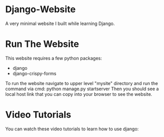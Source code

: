 # Django-Website
A very minimal website I built while learning Django.

# Run The Website
This website requires a few python packages:
- django
- django-crispy-forms

To run the website navigate to upper level "mysite" directory and run the command via cmd: python manage.py startserver
Then you should see a local host link that you can copy into your browser to see the website.

# Video Tutorials
You can watch these video tutorials to learn how to use django: 
